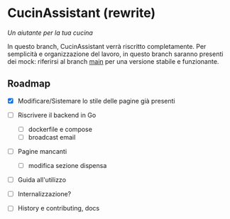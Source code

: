 # CucinAssistant (rewrite)

_Un aiutante per la tua cucina_

In questo branch, CucinAssistant verrà riscritto completamente.
Per semplicità e organizzazione del lavoro, in questo branch saranno presenti dei mock: riferirsi al branch [main](https://github.com/gianluparri03/cucinassistant/tree/main)
per una versione stabile e funzionante.

## Roadmap

- [X] Modificare/Sistemare lo stile delle pagine già presenti

- [ ] Riscrivere il backend in Go
    - [ ] dockerfile e compose
    - [ ] broadcast email

- [ ] Pagine mancanti
    - [ ] modifica sezione dispensa

- [ ] Guida all'utilizzo

- [ ] Internalizzazione?

- [ ] History e contributing, docs
